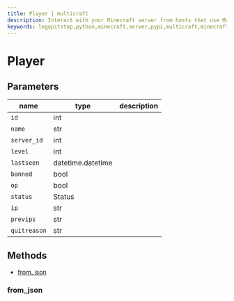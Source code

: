 ```yaml
---
title: Player | multicraft
description: Interact with your Minecraft server from hosts that use Multicraft using Python
keywords: legopitstop,python,minecraft,server,pypi,multicraft,minecraftserver,pythonpackage
---
```


# Player

## Parameters

| name         | type              | description |
| ------------ | ----------------- | ----------- |
| `id`         | int               |             |
| `name`       | str               |             |
| `server_id`  | int               |             |
| `level`      | int               |             |
| `lastseen`   | datetime.datetime |             |
| `banned`     | bool              |             |
| `op`         | bool              |             |
| `status`     | Status            |             |
| `ip`         | str               |             |
| `previps`    | str               |             |
| `quitreason` | str               |             |

## Methods

- [from_json](#from_json)

### from_json
